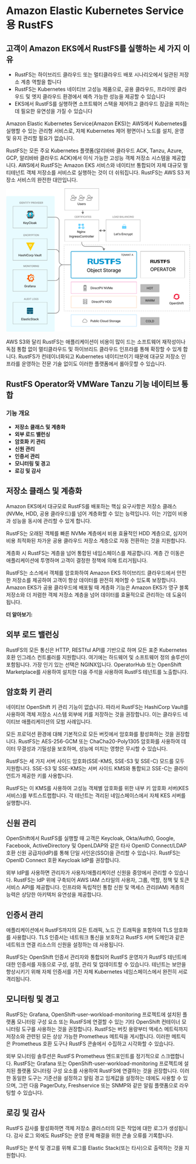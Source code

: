 # Amazon Elastic Kubernetes Service용 RustFS

## 고객이 Amazon EKS에서 RustFS를 실행하는 세 가지 이유

- RustFS는 하이브리드 클라우드 또는 멀티클라우드 배포 시나리오에서 일관된 저장소 계층 역할을 합니다
- RustFS는 Kubernetes 네이티브 고성능 제품으로, 공용 클라우드, 프라이빗 클라우드 및 엣지 클라우드 환경에서 예측 가능한 성능을 제공할 수 있습니다
- EKS에서 RustFS를 실행하면 소프트웨어 스택을 제어하고 클라우드 잠금을 피하는 데 필요한 유연성을 가질 수 있습니다

Amazon Elastic Kubernetes Service(Amazon EKS)는 AWS에서 Kubernetes를 실행할 수 있는 관리형 서비스로, 자체 Kubernetes 제어 평면이나 노드를 설치, 운영 및 유지 관리할 필요가 없습니다.

RustFS는 모든 주요 Kubernetes 플랫폼(알리바바 클라우드 ACK, Tanzu, Azure, GCP, 알리바바 클라우드 ACK)에서 이식 가능한 고성능 객체 저장소 시스템을 제공합니다. AWS에서 RustFS는 Amazon EKS 서비스와 네이티브 통합되어 자체 대규모 멀티테넌트 객체 저장소를 서비스로 실행하는 것이 더 쉬워집니다. RustFS는 AWS S3 저장소 서비스의 완전한 대안입니다.

![RustFS 아키텍처 다이어그램](images/sec1-1.png)

AWS S3와 달리 RustFS는 애플리케이션이 비용이 많이 드는 소프트웨어 재작성이나 독점 통합 없이 멀티클라우드 및 하이브리드 클라우드 인프라를 통해 확장할 수 있게 합니다. RustFS가 컨테이너화되고 Kubernetes 네이티브이기 때문에 대규모 저장소 인프라를 운영하는 전문 기술 없이도 이러한 플랫폼에서 롤아웃할 수 있습니다.

## RustFS Operator와 VMWare Tanzu 기능 네이티브 통합

### 기능 개요

- **저장소 클래스 및 계층화**
- **외부 로드 밸런싱**
- **암호화 키 관리**
- **신원 관리**
- **인증서 관리**
- **모니터링 및 경고**
- **로깅 및 감사**

## 저장소 클래스 및 계층화

Amazon EKS에서 대규모로 RustFS를 배포하는 핵심 요구사항은 저장소 클래스(NVMe, HDD, 공용 클라우드)를 넘어 계층화할 수 있는 능력입니다. 이는 기업이 비용과 성능을 동시에 관리할 수 있게 합니다.

RustFS는 오래된 객체를 빠른 NVMe 계층에서 비용 효율적인 HDD 계층으로, 심지어 비용 최적화된 차가운 공용 클라우드 저장소 계층으로 자동 전환하는 것을 지원합니다.

계층화 시 RustFS는 계층을 넘어 통합된 네임스페이스를 제공합니다. 계층 간 이동은 애플리케이션에 투명하며 고객이 결정한 정책에 의해 트리거됩니다.

RustFS는 소스에서 객체를 암호화하여 Amazon EKS 하이브리드 클라우드에서 안전한 저장소를 제공하여 고객이 항상 데이터를 완전히 제어할 수 있도록 보장합니다. Amazon EKS가 공용 클라우드에 배포될 때 계층화 기능은 Amazon EKS가 영구 블록 저장소와 더 저렴한 객체 저장소 계층을 넘어 데이터를 효율적으로 관리하는 데 도움이 됩니다.

**더 알아보기:**

## 외부 로드 밸런싱

RustFS의 모든 통신은 HTTP, RESTful API를 기반으로 하며 모든 표준 Kubernetes 호환 인그레스 컨트롤러를 지원합니다. 여기에는 하드웨어 및 소프트웨어 정의 솔루션이 포함됩니다. 가장 인기 있는 선택은 NGINX입니다. OperatorHub 또는 OpenShift Marketplace를 사용하여 설치한 다음 주석을 사용하여 RustFS 테넌트를 노출합니다.

## 암호화 키 관리

네이티브 OpenShift 키 관리 기능이 없습니다. 따라서 RustFS는 HashiCorp Vault를 사용하여 객체 저장소 시스템 외부에 키를 저장하는 것을 권장합니다. 이는 클라우드 네이티브 애플리케이션의 모범 사례입니다.

모든 프로덕션 환경에 대해 기본적으로 모든 버킷에서 암호화를 활성화하는 것을 권장합니다. RustFS는 AES-256-GCM 또는 ChaCha20-Poly1305 암호화를 사용하여 데이터 무결성과 기밀성을 보호하며, 성능에 미치는 영향은 무시할 수 있습니다.

RustFS는 세 가지 서버 사이드 암호화(SSE-KMS, SSE-S3 및 SSE-C) 모드를 모두 지원합니다. SSE-S3 및 SSE-KMS는 서버 사이드 KMS와 통합되고 SSE-C는 클라이언트가 제공한 키를 사용합니다.

RustFS는 이 KMS를 사용하여 고성능 객체별 암호화를 위한 내부 키 암호화 서버(KES 서비스)를 부트스트랩합니다. 각 테넌트는 격리된 네임스페이스에서 자체 KES 서버를 실행합니다.

## 신원 관리

OpenShift에서 RustFS를 실행할 때 고객은 Keycloak, Okta/Auth0, Google, Facebook, ActiveDirectory 및 OpenLDAP와 같은 타사 OpenID Connect/LDAP 호환 신원 공급자(IdP)를 통해 단일 사인온(SSO)을 관리할 수 있습니다. RustFS는 OpenID Connect 호환 Keycloak IdP를 권장합니다.

외부 IdP를 사용하면 관리자가 사용자/애플리케이션 신원을 중앙에서 관리할 수 있습니다. RustFS는 IdP 위에 구축되어 AWS IAM 스타일의 사용자, 그룹, 역할, 정책 및 토큰 서비스 API를 제공합니다. 인프라와 독립적인 통합 신원 및 액세스 관리(IAM) 계층의 능력은 상당한 아키텍처 유연성을 제공합니다.

## 인증서 관리

애플리케이션에서 RustFS까지의 모든 트래픽, 노드 간 트래픽을 포함하여 TLS 암호화를 사용합니다. TLS 인증서는 네트워크 통신을 보호하고 RustFS 서버 도메인과 같은 네트워크 연결 리소스의 신원을 설정하는 데 사용됩니다.

RustFS는 OpenShift 인증서 관리자와 통합되어 RustFS 운영자가 RustFS 테넌트에 대한 인증서를 자동으로 구성, 설정, 관리 및 업데이트할 수 있습니다. 테넌트는 보안을 향상시키기 위해 자체 인증서를 가진 자체 Kubernetes 네임스페이스에서 완전히 서로 격리됩니다.

## 모니터링 및 경고

RustFS는 Grafana, OpenShift-user-workload-monitoring 프로젝트에 설치된 플랫폼 모니터링 구성 요소 또는 RustFS에 연결할 수 있는 기타 OpenShift 컨테이너 모니터링 도구를 사용하는 것을 권장합니다. RustFS는 버킷 용량부터 액세스 메트릭까지 저장소와 관련된 모든 상상 가능한 Prometheus 메트릭을 게시합니다. 이러한 메트릭은 Prometheus 호환 도구나 RustFS 콘솔에서 수집하고 시각화할 수 있습니다.

외부 모니터링 솔루션은 RustFS Prometheus 엔드포인트를 정기적으로 스크랩합니다. RustFS는 Grafana 또는 OpenShift-user-workload-monitoring 프로젝트에 설치된 플랫폼 모니터링 구성 요소를 사용하여 RustFS에 연결하는 것을 권장합니다. 이러한 동일한 도구는 기준선을 설정하고 알림 경고 임계값을 설정하는 데에도 사용할 수 있으며, 그런 다음 PagerDuty, Freshservice 또는 SNMP와 같은 알림 플랫폼으로 라우팅할 수 있습니다.

## 로깅 및 감사

RustFS 감사를 활성화하면 객체 저장소 클러스터의 모든 작업에 대한 로그가 생성됩니다. 감사 로그 외에도 RustFS는 운영 문제 해결을 위한 콘솔 오류를 기록합니다.

RustFS는 분석 및 경고를 위해 로그를 Elastic Stack(또는 타사)으로 출력하는 것을 지원합니다.
